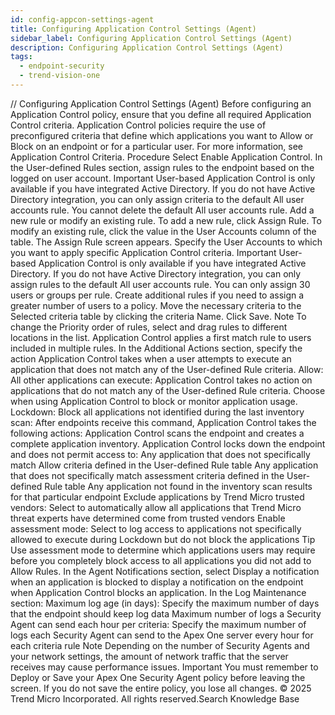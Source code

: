 ```yaml
---
id: config-appcon-settings-agent
title: Configuring Application Control Settings (Agent)
sidebar_label: Configuring Application Control Settings (Agent)
description: Configuring Application Control Settings (Agent)
tags:
  - endpoint-security
  - trend-vision-one
---
```


/*<![CDATA[*/ $('#title').html($('meta[name=map-description]').attr('content')); /*]]>*/ Configuring Application Control Settings (Agent) Before configuring an Application Control policy, ensure that you define all required Application Control criteria. Application Control policies require the use of preconfigured criteria that define which applications you want to Allow or Block on an endpoint or for a particular user. For more information, see Application Control Criteria. Procedure Select Enable Application Control. In the User-defined Rules section, assign rules to the endpoint based on the logged on user account. Important User-based Application Control is only available if you have integrated Active Directory. If you do not have Active Directory integration, you can only assign criteria to the default All user accounts rule. You cannot delete the default All user accounts rule. Add a new rule or modify an existing rule. To add a new rule, click Assign Rule. To modify an existing rule, click the value in the User Accounts column of the table. The Assign Rule screen appears. Specify the User Accounts to which you want to apply specific Application Control criteria. Important User-based Application Control is only available if you have integrated Active Directory. If you do not have Active Directory integration, you can only assign rules to the default All user accounts rule. You can only assign 30 users or groups per rule. Create additional rules if you need to assign a greater number of users to a policy. Move the necessary criteria to the Selected criteria table by clicking the criteria Name. Click Save. Note To change the Priority order of rules, select and drag rules to different locations in the list. Application Control applies a first match rule to users included in multiple rules. In the Additional Actions section, specify the action Application Control takes when a user attempts to execute an application that does not match any of the User-defined Rule criteria. Allow: All other applications can execute: Application Control takes no action on applications that do not match any of the User-defined Rule criteria. Choose when using Application Control to block or monitor application usage. Lockdown: Block all applications not identified during the last inventory scan: After endpoints receive this command, Application Control takes the following actions: Application Control scans the endpoint and creates a complete application inventory. Application Control locks down the endpoint and does not permit access to: Any application that does not specifically match Allow criteria defined in the User-defined Rule table Any application that does not specifically match assessment criteria defined in the User-defined Rule table Any application not found in the inventory scan results for that particular endpoint Exclude applications by Trend Micro trusted vendors: Select to automatically allow all applications that Trend Micro threat experts have determined come from trusted vendors Enable assessment mode: Select to log access to applications not specifically allowed to execute during Lockdown but do not block the applications Tip Use assessment mode to determine which applications users may require before you completely block access to all applications you did not add to Allow Rules. In the Agent Notifications section, select Display a notification when an application is blocked to display a notification on the endpoint when Application Control blocks an application. In the Log Maintenance section: Maximum log age (in days): Specify the maximum number of days that the endpoint should keep log data Maximum number of logs a Security Agent can send each hour per criteria: Specify the maximum number of logs each Security Agent can send to the Apex One server every hour for each criteria rule Note Depending on the number of Security Agents and your network settings, the amount of network traffic that the server receives may cause performance issues. Important You must remember to Deploy or Save your Apex One Security Agent policy before leaving the screen. If you do not save the entire policy, you lose all changes. © 2025 Trend Micro Incorporated. All rights reserved.Search Knowledge Base